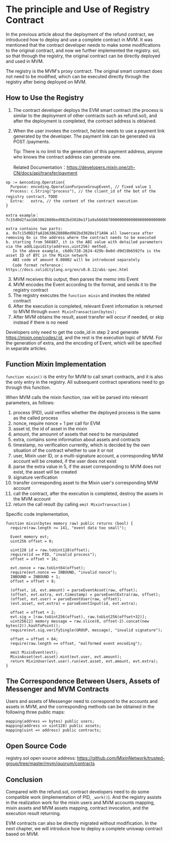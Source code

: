 # The principle and Use of Registry Contract

In the previous article about the deployment of the refund contract, we introduced how to deploy and use a complete contract in MVM. It was mentioned that the contract developer needs to make some modifications to the original contract, and now we further implemented the registry. sol, so that through the registry, the original contract can be directly deployed and used in MVM. 

The registry is the MVM's proxy contract. The original smart contract does not need to be modified, which can be executed directly through the registry after being deployed on MVM.

## How to Use the Registry

1.  The contract developer deploys the EVM smart contract (the process is similar to the deployment of other contracts such as refund.sol), and after the deployment is completed, the contract address is obtained. 

2. When the user invokes the contract, he/she needs to use a payment link generated by the developer. The payment link can be generated via POST /payments. 

	Tip: There is no limit to the generation of this payment address, anyone who knows the contract address can generate one.

	Related Documentation：https://developers.mixin.one/zh-CN/docs/api/transfer/payment

  ```
  op := &encoding.Operation{
    Purpose: encoding.OperationPurposeGroupEvent, // fixed value 1
    Process: c.String("process"), // the client_id of the bot of the registry contract，TODO
    Extra:   extra, // the content of the contract execution
  }
  
  extra example：7c15d0d2faa1b63862880bed982bd3020e1f1a9a56688700000000000000000000000000bd6efc2e2cb99aef928433209c0a3be09a34f11400000000000000000000000000000000000000000000000000000000000007d0
  
  extra contains two parts:
  a. 0x7c15d0D2faA1b63862880Bed982bd3020e1f1A9A all lowercase after removing 0x is the address where the contract needs to be executed
  b. starting from 566887, it is the ABI value with detailed parameters via the addLiquidity(address,uint256) method,
     In the above example, c6d0c728-2624-429b-8e0d-d9d19b6592fa is the asset ID of BTC in the Mixin network 
     ABI code of amount 0.00002 will be introduced separately
     Code format reference：https://docs.soliditylang.org/en/v0.8.12/abi-spec.html
  ```

3. MVM receives this output, then parses the memo into Event 
4. MVM encodes the Event according to the format, and sends it to the registry contract 
5. The registry executes the `function mixin` and invokes the related contract  
6. After the execution is completed, relevant Event information is returned to MVM through `event MixinTransaction(bytes);`  
7. After MVM obtains the result, asset transfer will occur if needed, or skip instead if there is no need

Developers only need to get the code_id in step 2 and generate https://mixin.one/codes/:id, and the rest is the execution logic of MVM. For the generation of extra, and the encoding of Event, which will be specified in separate articles. 

## Function Mixin Implementation

`function mixin()` is the entry for MVM to call smart contracts, and it is also the only entry in the registry. All subsequent contract operations need to go through this function. 

When MVM calls the mixin function, raw will be parsed into relevant parameters, as follows: 

1. process (PID), uuid verifies whether the deployed process is the same as the called process
2. nonce, require nonce + 1 per call for EVM
3. asset id, the id of asset in the mixin
4. amount, the amounnt of assets that need to be manipulated
5. extra, contains some information about assets and contracts
6. timestamp, no verification currently, which is decided by the own situation of the contract whether to use it or not
7. user, Mixin user ID, or a multi-signature account, a corresponding MVM account will be created, if the user does not exist
8. parse the extra value in 5, if the asset corresponding to MVM does not exist, the asset will be created
9. signature verification
10. transfer corresponding asset to the Mixin user's corresponding MVM account
11. call the contract, after the execution is completed, destroy the assets in the MVM account 
12. return the call result (by calling `emit MixinTransaction` )

Specific code implementation,

```solidity
function mixin(bytes memory raw) public returns (bool) {
  require(raw.length >= 141, "event data too small");

  Event memory evt;
  uint256 offset = 0;

  uint128 id = raw.toUint128(offset);
  require(id == PID, "invalid process");
  offset = offset + 16;

  evt.nonce = raw.toUint64(offset);
  require(evt.nonce == INBOUND, "invalid nonce");
  INBOUND = INBOUND + 1;
  offset = offset + 8;

  (offset, id, evt.amount) = parseEventAsset(raw, offset);
  (offset, evt.extra, evt.timestamp) = parseEventExtra(raw, offset);
  (offset, evt.user) = parseEventUser(raw, offset);
  (evt.asset, evt.extra) = parseEventInput(id, evt.extra);

  offset = offset + 2;
  evt.sig = [raw.toUint256(offset), raw.toUint256(offset+32)];
  uint256[2] memory message = raw.slice(0, offset-2).concat(new bytes(2)).hashToPoint();
  require(evt.sig.verifySingle(GROUP, message), "invalid signature");

  offset = offset + 64;
  require(raw.length == offset, "malformed event encoding");

  emit MixinEvent(evt);
  MixinAsset(evt.asset).mint(evt.user, evt.amount);
  return MixinUser(evt.user).run(evt.asset, evt.amount, evt.extra);
}
```

## The Correspondence Between Users, Assets of Messenger and MVM Contracts  

Users and assets of Messenger need to correspond to the accounts and assets in MVM, and the corresponding methods can be obtained in the following three public maps:   

```solidity
mapping(address => bytes) public users;
mapping(address => uint128) public assets;
mapping(uint => address) public contracts;
```

## Open Source Code

registry.sol open source address: https://github.com/MixinNetwork/trusted-group/tree/master/mvm/quorum/contracts

## Conclusion

Compared with the refund.sol, contract developers need to do some compatible work (implementation of PID, `_work()`). And the registry assists in the realization work for the mixin users and MVM accounts mapping, mixin assets and MVM assets mapping, contract invocation, and the execution result returning. 

EVM contracts can also be directly migrated without modification. In the next chapter, we will introduce how to deploy a complete uniswap contract based on MVM. 
